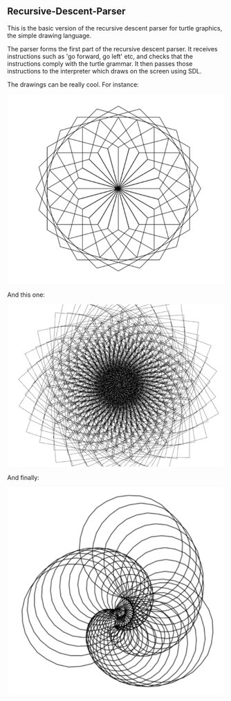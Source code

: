 ## Recursive-Descent-Parser

This is the basic version of the recursive descent parser for turtle graphics, the simple drawing language.

The parser forms the first part of the recursive descent parser. It receives instructions such as 'go forward, go left' etc,
and checks that the instructions comply with the turtle grammar. It then passes those instructions to the interpreter which
draws on the screen using SDL.

The drawings can be really cool. For instance:

<div align="center">

![alt text](./images/turtle1.png)

</div>

And this one:

<div align="center">

![alt text](./images/turtle2.png)

</div>

And finally:

<div align="center">

![alt text](./images/turtle3.png)

</div>
